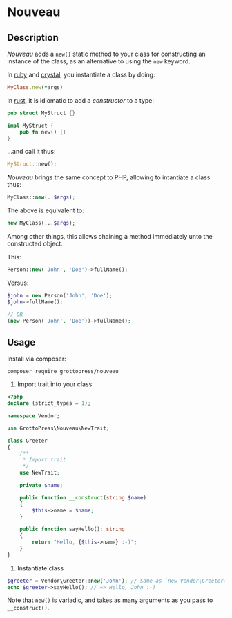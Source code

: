 # Nouveau

## Description

*Nouveau* adds a `new()` static method to your class for constructing an instance of the class, as an alternative to using the `new` keyword.

In [ruby](https://ruby-lang.org) and [crystal](https://crystal-lang.org), you instantiate a class by doing:

```ruby
MyClass.new(*args)
```

In [rust](https://rust-lang.org), it is idiomatic to add a *constructor* to a type:

```rust
pub struct MyStruct {}

impl MyStruct {
    pub fn new() {}
}
```

...and call it thus:

```rust
MyStruct::new();
```

*Nouveau* brings the same concept to PHP, allowing to intantiate a class thus:

```php
MyClass::new(..$args);
```

The above is equivalent to:

```php
new MyClass(...$args);
```

Among other things, this allows chaining a method immediately unto the constructed object.

This:

```php
Person::new('John', 'Doe')->fullName();
```

Versus:

```php
$john = new Person('John', 'Doe');
$john->fullName();

// OR
(new Person('John', 'Doe'))->fullName();
```

## Usage

Install via composer:

`composer require grottopress/nouveau`

1. Import trait into your class:

```php
<?php
declare (strict_types = 1);

namespace Vendor;

use GrottoPress\Nouveau\NewTrait;

class Greeter
{
    /**
     * Import trait
     */
    use NewTrait;

    private $name;

    public function __construct(string $name)
    {
        $this->name = $name;
    }

    public function sayHello(): string
    {
        return "Hello, {$this->name} :-)";
    }
}
```

1. Instantiate class

```php
$greeter = Vendor\Greeter::new('John'); // Same as `new Vendor\Greeter('John');`
echo $greeter->sayHello(); // => Hello, John :-)
```

Note that `new()` is variadic, and takes as many arguments as you pass to `__construct()`.
